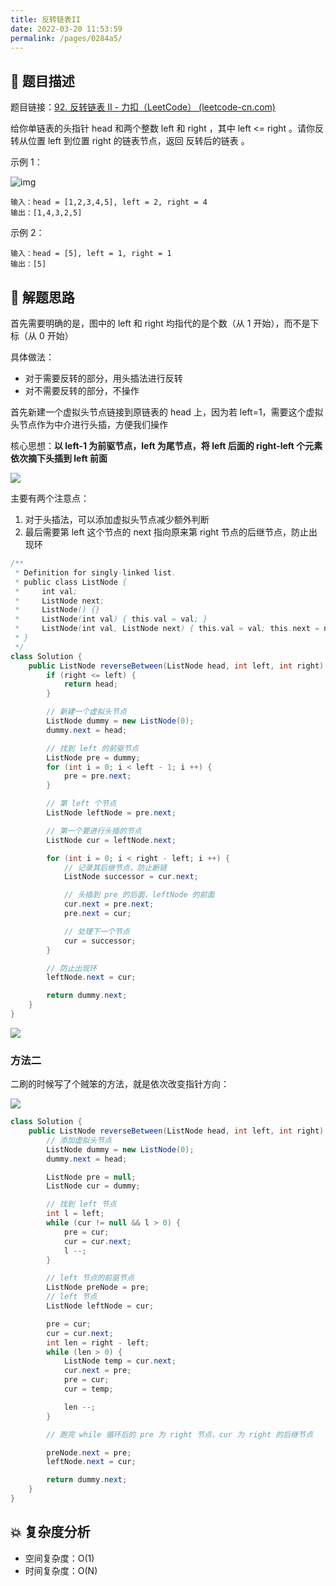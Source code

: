 ```yaml
---
title: 反转链表II
date: 2022-03-20 11:53:59
permalink: /pages/0284a5/
---
```

## 📃 题目描述

题目链接：[92. 反转链表 II - 力扣（LeetCode） (leetcode-cn.com)](https://leetcode-cn.com/problems/reverse-linked-list-ii/)

给你单链表的头指针 head 和两个整数 left 和 right ，其中 left <= right 。请你反转从位置 left 到位置 right 的链表节点，返回 反转后的链表 。

示例 1：

![img](https://assets.leetcode.com/uploads/2021/02/19/rev2ex2.jpg)

```
输入：head = [1,2,3,4,5], left = 2, right = 4
输出：[1,4,3,2,5]
```

示例 2：

```
输入：head = [5], left = 1, right = 1
输出：[5]
```

## 🔔 解题思路

首先需要明确的是，图中的 left 和 right 均指代的是个数（从 1 开始），而不是下标（从 0 开始）

具体做法：

- 对于需要反转的部分，用头插法进行反转
- 对不需要反转的部分，不操作

首先新建一个虚拟头节点链接到原链表的 head 上，因为若 left=1，需要这个虚拟头节点作为中介进行头插，方便我们操作

核心思想：**以 left-1 为前驱节点，left 为尾节点，将 left 后面的 right-left 个元素依次摘下头插到 left 前面**

![](https://cs-wiki.oss-cn-shanghai.aliyuncs.com/img/20220609113359.png)

主要有两个注意点：

1. 对于头插法，可以添加虚拟头节点减少额外判断
2. 最后需要第 left 这个节点的 next 指向原来第 right 节点的后继节点，防止出现环

```java
/**
 * Definition for singly-linked list.
 * public class ListNode {
 *     int val;
 *     ListNode next;
 *     ListNode() {}
 *     ListNode(int val) { this.val = val; }
 *     ListNode(int val, ListNode next) { this.val = val; this.next = next; }
 * }
 */
class Solution {
    public ListNode reverseBetween(ListNode head, int left, int right) {
        if (right <= left) {
            return head;
        }

        // 新建一个虚拟头节点
        ListNode dummy = new ListNode(0);
        dummy.next = head;

        // 找到 left 的前驱节点
        ListNode pre = dummy;
        for (int i = 0; i < left - 1; i ++) {
            pre = pre.next;
        }

        // 第 left 个节点
        ListNode leftNode = pre.next;

        // 第一个要进行头插的节点
        ListNode cur = leftNode.next;

        for (int i = 0; i < right - left; i ++) {
            // 记录其后继节点，防止断链
            ListNode successor = cur.next;

            // 头插到 pre 的后面，leftNode 的前面
            cur.next = pre.next;
            pre.next = cur;

            // 处理下一个节点
            cur = successor;
        }

        // 防止出现环
        leftNode.next = cur;

        return dummy.next;
    }
}
```

![](https://cs-wiki.oss-cn-shanghai.aliyuncs.com/img/20211019163729.png)

### 方法二

二刷的时候写了个贼笨的方法，就是依次改变指针方向：

![](https://cs-wiki.oss-cn-shanghai.aliyuncs.com/img/20220304173258.png)

```java
class Solution {
    public ListNode reverseBetween(ListNode head, int left, int right) {
        // 添加虚拟头节点
        ListNode dummy = new ListNode(0);
        dummy.next = head;

        ListNode pre = null;
        ListNode cur = dummy;

        // 找到 left 节点
        int l = left;
        while (cur != null && l > 0) {
            pre = cur;
            cur = cur.next;
            l --;
        }

        // left 节点的前驱节点
        ListNode preNode = pre;
        // left 节点
        ListNode leftNode = cur;

        pre = cur;
        cur = cur.next;
        int len = right - left;
        while (len > 0) {
            ListNode temp = cur.next;
            cur.next = pre;
            pre = cur;
            cur = temp;

            len --;
        }

        // 跑完 while 循环后的 pre 为 right 节点，cur 为 right 的后继节点

        preNode.next = pre;
        leftNode.next = cur;

        return dummy.next;
    }
}
```

## 💥 复杂度分析

- 空间复杂度：O(1)
- 时间复杂度：O(N)
